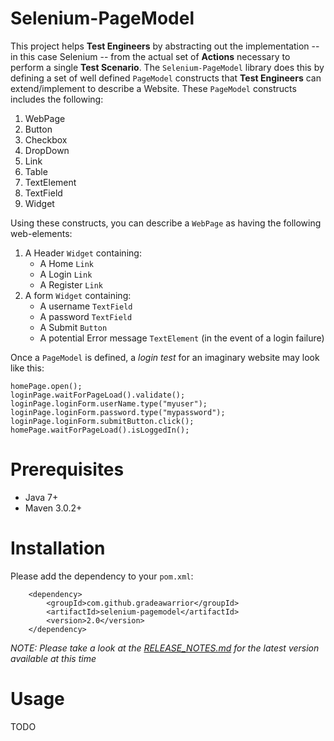 Selenium-PageModel
==================

This project helps **Test Engineers** by abstracting out the implementation -- in this case Selenium -- from the actual set of **Actions** necessary to perform a single **Test Scenario**. The `Selenium-PageModel` library does this by defining a set of well defined `PageModel` constructs that **Test Engineers** can extend/implement to describe a Website. These `PageModel` constructs includes the following:

1. WebPage
2. Button
3. Checkbox
4. DropDown
6. Link
7. Table
8. TextElement
9. TextField
10. Widget

Using these constructs, you can describe a `WebPage` as having the following web-elements:

1. A Header `Widget` containing:
	* A Home `Link`
	* A Login `Link`
	* A Register `Link`
2. A form `Widget` containing:
	* A username `TextField`
	* A password `TextField`
	* A Submit `Button`
	* A potential Error message `TextElement` (in the event of a login failure)

Once a `PageModel` is defined, a _login test_ for an imaginary website may look like this:

	homePage.open();
	loginPage.waitForPageLoad().validate();
	loginPage.loginForm.userName.type("myuser");
	loginPage.loginForm.password.type("mypassword");
	loginPage.loginForm.submitButton.click();
	homePage.waitForPageLoad().isLoggedIn();

# Prerequisites

* Java 7+
* Maven 3.0.2+

# Installation

Please add the dependency to your `pom.xml`:

		<dependency>
			<groupId>com.github.gradeawarrior</groupId>
			<artifactId>selenium-pagemodel</artifactId>
			<version>2.0</version>
		</dependency>
		
_*NOTE:* Please take a look at the [RELEASE_NOTES.md](https://github.com/gradeawarrior/selenium-pagemodel/blob/master/RELEASE_NOTES.md) for the latest version available at this time_

# Usage

TODO